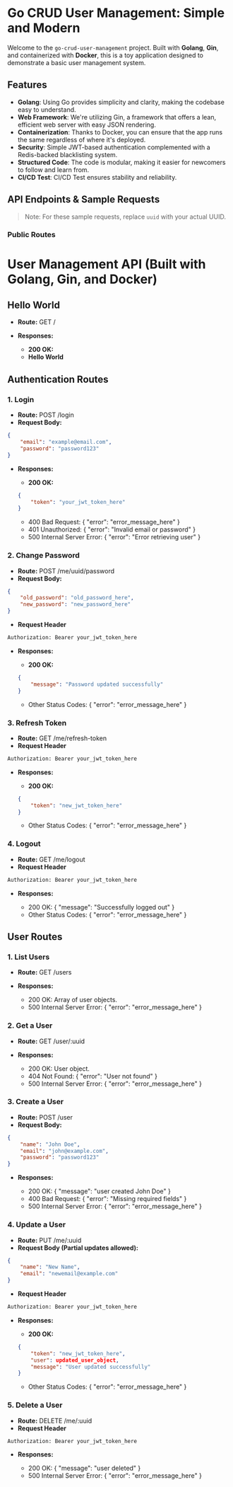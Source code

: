 # Go CRUD User Management: Simple and Modern

Welcome to the `go-crud-user-management` project. Built with **Golang**, **Gin**, and containerized with **Docker**, this is a toy application designed to demonstrate a basic user management system.

## Features

- **Golang**: Using Go provides simplicity and clarity, making the codebase easy to understand.
- **Web Framework**: We're utilizing Gin, a framework that offers a lean, efficient web server with easy JSON rendering.
- **Containerization**: Thanks to Docker, you can ensure that the app runs the same regardless of where it's deployed.
- **Security**: Simple JWT-based authentication complemented with a Redis-backed blacklisting system.
- **Structured Code**: The code is modular, making it easier for newcomers to follow and learn from.
- **CI/CD Test**: CI/CD Test ensures stability and reliability.

## API Endpoints & Sample Requests

> Note: For these sample requests, replace `uuid` with your actual UUID.

### Public Routes

# User Management API (Built with Golang, Gin, and Docker)


## Hello World

- **Route:** GET /
- **Responses:**

  - **200 OK:**
  - **Hello World**

## Authentication Routes

### 1. Login

- **Route:** POST /login
- **Request Body:**

```json
{
    "email": "example@email.com",
    "password": "password123"
}
```

- **Responses:**

  - **200 OK:**

  ```json
  {
      "token": "your_jwt_token_here"
  }
  ```

  - 400 Bad Request: { "error": "error_message_here" }
  - 401 Unauthorized: { "error": "Invalid email or password" }
  - 500 Internal Server Error: { "error": "Error retrieving user" }

### 2. Change Password

- **Route:** POST /me/uuid/password
- **Request Body:**

```json
{
    "old_password": "old_password_here",
    "new_password": "new_password_here"
}
```

- **Request Header**

```bash
Authorization: Bearer your_jwt_token_here
```

- **Responses:**

  - **200 OK:**

  ```json
  {
      "message": "Password updated successfully"
  }
  ```

  - Other Status Codes: { "error": "error_message_here" }

### 3. Refresh Token

- **Route:** GET /me/refresh-token
- **Request Header**

```bash
Authorization: Bearer your_jwt_token_here
```

- **Responses:**

  - **200 OK:**

  ```json
  {
      "token": "new_jwt_token_here"
  }
  ```

  - Other Status Codes: { "error": "error_message_here" }

### 4. Logout

- **Route:** GET /me/logout
- **Request Header**

```bash
Authorization: Bearer your_jwt_token_here
```

- **Responses:**

  - 200 OK: { "message": "Successfully logged out" }
  - Other Status Codes: { "error": "error_message_here" }

## User Routes

### 1. List Users

- **Route:** GET /users
- **Responses:**

  - 200 OK: Array of user objects.
  - 500 Internal Server Error: { "error": "error_message_here" }

### 2. Get a User

- **Route:** GET /user/:uuid
- **Responses:**

  - 200 OK: User object.
  - 404 Not Found: { "error": "User not found" }
  - 500 Internal Server Error: { "error": "error_message_here" }

### 3. Create a User

- **Route:** POST /user
- **Request Body:**

```json
{
    "name": "John Doe",
    "email": "john@example.com",
    "password": "password123"
}
```

- **Responses:**

  - 200 OK: { "message": "user created John Doe" }
  - 400 Bad Request: { "error": "Missing required fields" }
  - 500 Internal Server Error: { "error": "error_message_here" }

### 4. Update a User

- **Route:** PUT /me/:uuid
- **Request Body (Partial updates allowed):**

```json
{
    "name": "New Name",
    "email": "newemail@example.com"
}
```

- **Request Header**

```bash
Authorization: Bearer your_jwt_token_here
```

- **Responses:**

  - **200 OK:**

  ```json
  {
      "token": "new_jwt_token_here",
      "user": updated_user_object,
      "message": "User updated successfully"
  }
  ```

  - Other Status Codes: { "error": "error_message_here" }

### 5. Delete a User

- **Route:** DELETE /me/:uuid
- **Request Header**

```bash
Authorization: Bearer your_jwt_token_here
```

- **Responses:**

  - 200 OK: { "message": "user deleted" }
  - 500 Internal Server Error: { "error": "error_message_here" }
